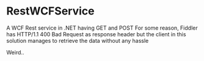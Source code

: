 # RestWCFService
A WCF Rest service in .NET having GET and POST
For some reason, Fiddler has HTTP/1.1 400 Bad Request as response header but the client in this solution manages to retrieve the data without any hassle

Weird..
